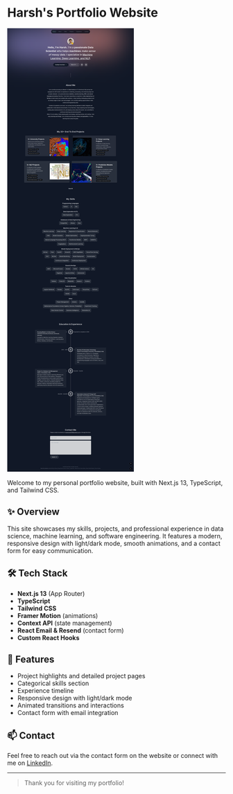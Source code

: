 # Harsh's Portfolio Website

![Portfolio Screenshot](./Portfolio.png)

Welcome to my personal portfolio website, built with Next.js 13, TypeScript, and Tailwind CSS.

## ✨ Overview

This site showcases my skills, projects, and professional experience in data science, machine learning, and software engineering. It features a modern, responsive design with light/dark mode, smooth animations, and a contact form for easy communication.

## 🛠️ Tech Stack

- **Next.js 13** (App Router)
- **TypeScript**
- **Tailwind CSS**
- **Framer Motion** (animations)
- **Context API** (state management)
- **React Email & Resend** (contact form)
- **Custom React Hooks**

## 🌟 Features

- Project highlights and detailed project pages
- Categorical skills section
- Experience timeline
- Responsive design with light/dark mode
- Animated transitions and interactions
- Contact form with email integration

## 📫 Contact

Feel free to reach out via the contact form on the website or connect with me on [LinkedIn](https://www.linkedin.com/in/harshweb98/).

---

> Thank you for visiting my portfolio!

